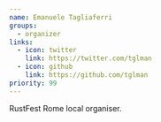 ```yaml
---
name: Emanuele Tagliaferri
groups:
  - organizer
links:
  - icon: twitter
    link: https://twitter.com/tglman
  - icon: github
    link: https://github.com/tglman
priority: 99
---
```


RustFest Rome local organiser.
